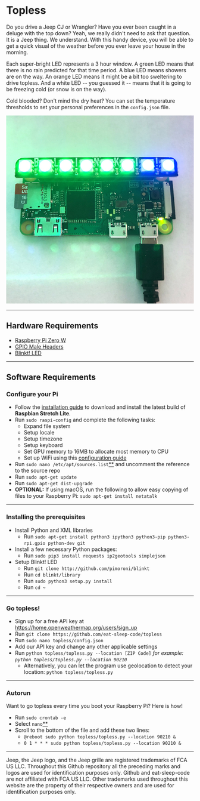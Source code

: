 # Topless
Do you drive a Jeep CJ or Wrangler?  Have you ever been caught in a deluge with the top down?   Yeah, we really didn't need to ask that question.   It is a Jeep thing.   We understand.   With this handy device, you will be able to get a quick visual of the weather before you ever leave your house in the morning.

Each super-bright LED represents a 3 hour window.   A green LED means that there is no rain predicted for that time period.   A blue LED means showers are on the way.   An orange LED means it might be a bit too sweltering to drive topless.    And a white LED -- you guessed it -- means that it is going to be freezing cold (or snow is on the way).

Cold blooded?  Don't mind the dry heat?  You can set the temperature thresholds to set your personal preferences in the `config.json` file.

![alt text](https://github.com/eat-sleep-code/topless/blob/master/topless.jpg)

___

## Hardware Requirements
* [Raspberry Pi Zero W](https://www.adafruit.com/product/3400)
* [GPIO Male Headers](https://www.adafruit.com/product/3413)
* [Blinkt! LED](https://www.adafruit.com/product/3195)

___

## Software Requirements
### Configure your Pi ###
* Follow the [installation guide](https://www.raspberrypi.org/downloads/raspbian/) to download and install the latest build of **Raspbian Stretch Lite**.
* Run `sudo raspi-config` and complete the following tasks:
  * Expand file system
  * Setup locale
  * Setup timezone
  * Setup keyboard
  * Set GPU memory to 16MB to allocate most memory to CPU
  * Set up WiFi using this [configuration guide](https://www.raspberrypi.org/documentation/configuration/wireless/wireless-cli.md)
* Run `sudo nano /etc/apt/sources.list`[\*\*](https://www.nano-editor.org/dist/v2.8/nano.html) and uncomment the reference to the source repo 
* Run `sudo apt-get update`
* Run `sudo apt-get dist-upgrade`
* **OPTIONAL:** If using macOS, run the following to allow easy copying of files to your Raspberry Pi: `sudo apt-get install netatalk`
___

### Installing the prerequisites ###
* Install Python and XML libraries
  * Run `sudo apt-get install python3 ipython3 python3-pip python3-rpi.gpio python-dev git`
* Install a few necessary Python packages:
  * Run `sudo pip3 install requests ip2geotools simplejson`
* Setup Blinkt! LED
  * Run `git clone http://github.com/pimoroni/blinkt`
  * Run `cd blinkt/library`
  * Run `sudo python3 setup.py install`
  * Run `cd ~`
___

### Go topless! ###
* Sign up for a free API key at https://home.openweathermap.org/users/sign_up
* Run `git clone https://github.com/eat-sleep-code/topless`
* Run `sudo nano topless/config.json`
* Add our API key and change any other applicable settings
* Run `python topless/topless.py --location [ZIP Code]`   _for example: `python topless/topless.py --location 90210`_
    * Alternatively, you can let the program use geolocation to detect your location: `python topless/topless.py`
___

### Autorun ###
Want to go topless every time you boot your Raspberry Pi?  Here is how!
* Run `sudo crontab -e`
* Select `nano`[\*\*](https://www.nano-editor.org/dist/v2.8/nano.html)
* Scroll to the bottom of the file and add these two lines:
    * `@reboot sudo python topless/topless.py --location 90210 &`
    * `0 1 * * * sudo python topless/topless.py --location 90210 &`
___


Jeep, the Jeep logo, and the Jeep grille are registered trademarks of FCA US LLC. Throughout this Github repository all the preceding marks and logos are used for identification purposes only. Github and eat-sleep-code are not affiliated with FCA US LLC. Other trademarks used throughout this website are the property of their respective owners and are used for identification purposes only.
